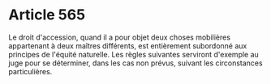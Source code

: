 # Article 565

Le droit d'accession, quand il a pour objet deux choses mobilières appartenant à deux maîtres différents, est entièrement subordonné aux principes de l'équité naturelle.   Les règles suivantes serviront d'exemple au juge pour se déterminer, dans les cas non prévus, suivant les circonstances particulières.